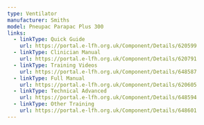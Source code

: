 ```yaml
---
type: Ventilator
manufacturer: Smiths
model: Pneupac Parapac Plus 300
links:
  - linkType: Quick Guide
    url: https://portal.e-lfh.org.uk/Component/Details/620599
  - linkType: Clinician Manual
    url: https://portal.e-lfh.org.uk/Component/Details/620791
  - linkType: Training Videos
    url: https://portal.e-lfh.org.uk/Component/Details/648587
  - linkType: Full Manual
    url: https://portal.e-lfh.org.uk/Component/Details/620605
  - linkType: Technical Advanced
    url: https://portal.e-lfh.org.uk/Component/Details/648594
  - linkType: Other Training
    url: https://portal.e-lfh.org.uk/Component/Details/648601
---
```

